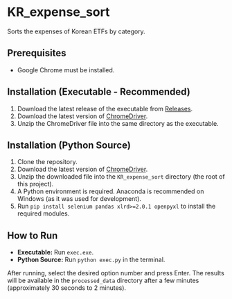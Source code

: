 # KR_expense_sort

Sorts the expenses of Korean ETFs by category.

## Prerequisites

*   Google Chrome must be installed.

## Installation (Executable - Recommended)

1.  Download the latest release of the executable from [Releases](https://github.com/idwis/KR_expense_sort/releases).
2.  Download the latest version of [ChromeDriver](https://googlechromelabs.github.io/chrome-for-testing/).
3.  Unzip the ChromeDriver file into the same directory as the executable.

## Installation (Python Source)

1.  Clone the repository.
2.  Download the latest version of [ChromeDriver](https://googlechromelabs.github.io/chrome-for-testing/).
3.  Unzip the downloaded file into the `KR_expense_sort` directory (the root of this project).
4.  A Python environment is required. Anaconda is recommended on Windows (as it was used for development).
5.  Run `pip install selenium pandas xlrd>=2.0.1 openpyxl` to install the required modules.

## How to Run

*   **Executable:** Run `exec.exe`.
*   **Python Source:** Run `python exec.py` in the terminal.

After running, select the desired option number and press Enter. The results will be available in the `processed_data` directory after a few minutes (approximately 30 seconds to 2 minutes).
